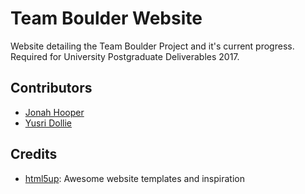 # Team Boulder Website
Website detailing the Team Boulder Project and it's current progress. Required for University Postgraduate Deliverables 2017.

## Contributors
- [Jonah Hooper](https://github.com/Ivan1931)
- [Yusri Dollie](https://github.com/YusriDollie)

## Credits
*   [html5up](https://html5up.net/): Awesome website templates and inspiration